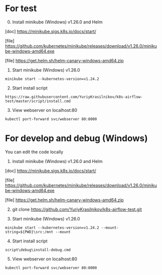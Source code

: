 # For test

0. Install minikube (Windows) v1.26.0 and Helm

[doc] https://minikube.sigs.k8s.io/docs/start/

[file] https://github.com/kubernetes/minikube/releases/download/v1.26.0/minikube-windows-amd64.exe

[file] https://get.helm.sh/helm-canary-windows-amd64.zip

1. Start minikube (Windows) v1.26.0

```
minikube start --kubernetes-version=v1.24.2
```

2. Start install script
```
https://raw.githubusercontent.com/YuriyKrasilnikov/k8s-airflow-test/master/script/install.cmd
```

3. View webserver on localhost:80
```
kubectl port-forward svc/webserver 80:8000
```



# For develop and debug (Windows)

You can edit the code locally

1. Install minikube (Windows) v1.26.0 and Helm

[doc] https://minikube.sigs.k8s.io/docs/start/

[file] https://github.com/kubernetes/minikube/releases/download/v1.26.0/minikube-windows-amd64.exe

[file] https://get.helm.sh/helm-canary-windows-amd64.zip

2. git clone https://github.com/YuriyKrasilnikov/k8s-airflow-test.git

3. Start minikube (Windows) v1.26.0
```
minikube start --kubernetes-version=v1.24.2 --mount-string=${PWD}\src:/mnt --mount
```

4. Start install script
```
script\debug\install-debug.cmd
```

5. View webserver on localhost:80
```
kubectl port-forward svc/webserver 80:8000
```